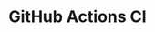 # GitHub Actions CI














































































































































































































































































































































































































































































































































































































































































































































































































































































































































































































































































































































































































































































































































































































































































































































































































































































































































































































































































































































































































































































































































































































































































































































































































































































































































































































































































































































































































































































































































































































































































































































































































































































































































































































































































































































































































